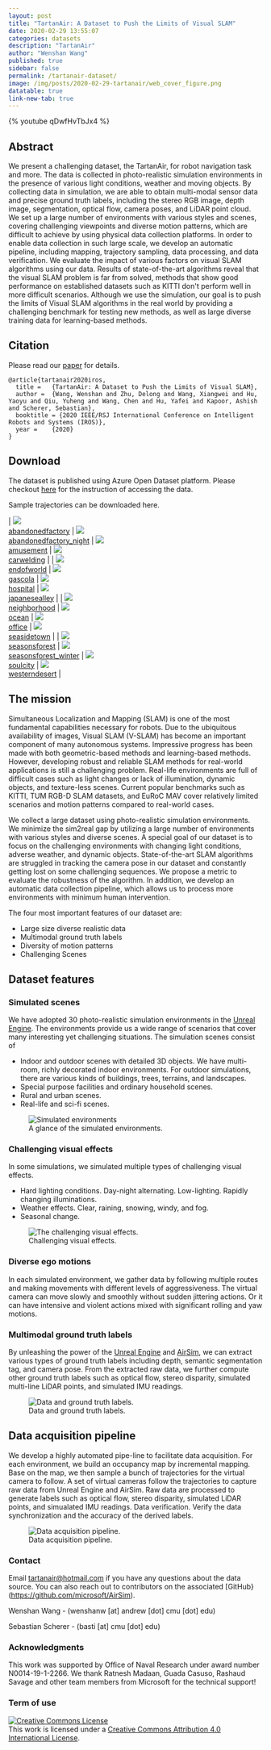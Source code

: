 ```yaml
---
layout: post
title: "TartanAir: A Dataset to Push the Limits of Visual SLAM"
date: 2020-02-29 13:55:07
categories: datasets
description: "TartanAir"
author: "Wenshan Wang"
published: true
sidebar: false
permalink: /tartanair-dataset/
image: /img/posts/2020-02-29-tartanair/web_cover_figure.png
datatable: true
link-new-tab: true
---
```


{% youtube qDwfHvTbJx4 %}

## Abstract ## 

We present a challenging dataset, the TartanAir, for robot navigation task and more. The data is collected in photo-realistic simulation environments in the presence of various light conditions, weather and moving objects. By collecting data in simulation, we are able to obtain multi-modal sensor data and precise ground truth labels, including the stereo RGB image, depth image, segmentation, optical flow, camera poses, and LiDAR point cloud. We set up a large number of environments with various styles and scenes, covering challenging viewpoints and diverse motion patterns, which are difficult to achieve by using physical data collection platforms. In order to enable data collection in such large scale, we develop an automatic pipeline, including mapping, trajectory sampling, data processing, and data verification. We evaluate the impact of various factors on visual SLAM algorithms using our data. Results of state-of-the-art algorithms reveal that the visual SLAM problem is far from solved, methods that show good performance on established datasets such as KITTI don't perform well in more difficult scenarios. Although we use the simulation, our goal is to push the limits of Visual SLAM algorithms in the real world by providing a challenging benchmark for testing new methods, as well as large diverse training data for learning-based methods. 

## Citation ## 

Please read our [paper](https://arxiv.org/abs/2003.14338) for details. 

```
@article{tartanair2020iros,
  title =   {TartanAir: A Dataset to Push the Limits of Visual SLAM},
  author =  {Wang, Wenshan and Zhu, Delong and Wang, Xiangwei and Hu, Yaoyu and Qiu, Yuheng and Wang, Chen and Hu, Yafei and Kapoor, Ashish and Scherer, Sebastian},
  booktitle = {2020 IEEE/RSJ International Conference on Intelligent Robots and Systems (IROS)},
  year =    {2020}
}
```

## Download

The dataset is published using Azure Open Dataset platform. Please checkout [here](https://github.com/castacks/tartanair_tools) for the instruction of accessing the data.  

Sample trajectories can be downloaded here. 

| <img src="/img/posts/2020-02-29-tartanair/abandonedfactory.gif" /> <br/> [abandonedfactory][abandonedfactory_sample] | <img src="/img/posts/2020-02-29-tartanair/abandonedfactory_night.gif" /> <br/> [abandonedfactory_night][abandonedfactory_night_sample] | <img src="/img/posts/2020-02-29-tartanair/amusement.gif" /> <br/> [amusement][amusement_sample] | <img src="/img/posts/2020-02-29-tartanair/carwelding.gif" /> <br/> [carwelding][carwelding_sample] | 
| <img src="/img/posts/2020-02-29-tartanair/endofworld.gif" /> <br/> [endofworld][endofworld_sample] | <img src="/img/posts/2020-02-29-tartanair/gascola.gif" /> <br/> [gascola][gascola_sample] |  <img src="/img/posts/2020-02-29-tartanair/hospital.gif" /> <br/> [hospital][hospital_sample] | <img src="/img/posts/2020-02-29-tartanair/jananesealley.gif" /> <br/> [japanesealley][japanesealley_sample] |
| <img src="/img/posts/2020-02-29-tartanair/neighborhood.gif" /> <br/> [neighborhood][neighborhood_sample] | <img src="/img/posts/2020-02-29-tartanair/ocean.gif" /> <br/> [ocean][ocean_sample] | <img src="/img/posts/2020-02-29-tartanair/office.gif" /> <br/> [office][office_sample] |  <img src="/img/posts/2020-02-29-tartanair/seasidetown.gif" /> <br/> [seasidetown][seasidetown_sample] |
| <img src="/img/posts/2020-02-29-tartanair/seasonsforest.gif" /> <br/> [seasonsforest][seasonsforest_sample] | <img src="/img/posts/2020-02-29-tartanair/seasonsforest_winter.gif" /> <br/> [seasonsforest_winter][seasonsforest_winter_sample] | <img src="/img/posts/2020-02-29-tartanair/soulcity.gif" /> <br/> [soulcity][soulcity_sample] | <img src="/img/posts/2020-02-29-tartanair/westerndesert.gif" /> <br/> [westerndesert][westerndesert_sample] |

<!-- <img src="/img/posts/2020-02-29-tartanair/hongkongalley.gif" /> <br/> [hongkongalley](http://dummy) --> 
<!-- <img src="/img/posts/2020-02-29-tartanair/house.gif" /> <br/> [house](http://dummy)  -->
<!-- <img src="/img/posts/2020-02-29-tartanair/oldtown.gif" /> <br/> [oldtown](http://dummy)  -->
<!-- <img src="/img/posts/2020-02-29-tartanair/slaughter.gif" /> <br/> [slaughter](http://dummy)  -->

[abandonedfactory_sample]: https://cmu.box.com/s/5ycmyx1q3vumesl0bozfze1a54ejwgmq
[abandonedfactory_night_sample]: https://cmu.box.com/s/zohqnu8mglwh4hw2zszxoqt69hc1pwha
[amusement_sample]: https://cmu.box.com/s/mn7z8dwr93wl23zngwi3q76kyq4dbkv7
[carwelding_sample]: https://cmu.box.com/s/qpoikn7owhhj2v718m8u9cdmpsqmuq14
[endofworld_sample]: https://cmu.box.com/s/jk2pihbq94eicvd0vr7hjme26bn1u2tt
[gascola_sample]: https://cmu.box.com/s/fxtytvvbbn0e2g9flhr2br1eiibj8dfs
[hospital_sample]: https://cmu.box.com/s/clj21v7ancdhxe6u87tp56b638e4rur0
[japanesealley_sample]: https://cmu.box.com/s/19aj7mob1s4912tmg36lotuiwgf0x5fh
[neighborhood_sample]: https://cmu.box.com/s/5trtb7f3ogjao33lgk6xu6t9y9nu79wg
[ocean_sample]: https://cmu.box.com/s/1egqcvrfqzg84ctpu81x2ww00y1xcpfv
[office_sample]: https://cmu.box.com/s/nem5fglri6fbfa0t5rm854l67q0fu0l9
[seasidetown_sample]: https://cmu.box.com/s/zzwyrrqm2ir2z0z75tqowpq91gny2sjk
[seasonsforest_sample]: https://cmu.box.com/s/nssib68sq3ilp0qy0r3zl347wtkophgb
[seasonsforest_winter_sample]: https://cmu.box.com/s/lwrzi0d338857qy79odarmsgtbp5j0qg
[soulcity_sample]: https://cmu.box.com/s/cusfpmiskrgn8l3h0t1hivwt81mcfdk9
[westerndesert_sample]: https://cmu.box.com/s/0dz8ybjgontw59k3g2s2l43b80hyk1u1

## The mission ##

Simultaneous Localization and Mapping (SLAM) is one of the most fundamental capabilities necessary for robots. Due to the ubiquitous availability of images, Visual SLAM (V-SLAM) has become an important component of many autonomous systems. Impressive progress has been made with both geometric-based methods and learning-based methods. However, developing robust and reliable SLAM methods for real-world applications is still a challenging problem. Real-life environments are full of difficult cases such as light changes or lack of illumination, dynamic objects, and texture-less scenes. Current popular benchmarks such as KITTI, TUM RGB-D SLAM datasets, and EuRoC MAV cover relatively limited scenarios and motion patterns compared to real-world cases. 

We collect a large dataset using photo-realistic simulation environments. We minimize the sim2real gap by utilizing a large number of environments with various styles and diverse scenes. A special goal of our dataset is to focus on the challenging environments with changing light conditions, adverse weather, and dynamic objects. State-of-the-art SLAM algorithms are struggled in tracking the camera pose in our dataset and constantly getting lost on some challenging sequences. We propose a metric to evaluate the robustness of the algorithm. In addition, we develop an automatic data collection pipeline, which allows us to process more environments with minimum human intervention. 

The four most important features of our dataset are: 

- Large size diverse realistic data
- Multimodal ground truth labels
- Diversity of motion patterns
- Challenging Scenes

<!-- <span style="color:red"> A youtube video should go here. </span> -->


## Dataset features ##

### Simulated scenes ###
We have adopted 30 photo-realistic simulation environments in the [Unreal Engine][UnrealEngine]. The environments provide us a wide range of scenarios that cover many interesting yet challenging situations. The simulation scenes consist of

[UnrealEngine]: https://www.unrealengine.com/

- Indoor and outdoor scenes with detailed 3D objects. We have multi-room, richly decorated indoor environments. For outdoor simulations, there are various kinds of buildings, trees, terrains, and landscapes.
- Special purpose facilities and ordinary household scenes.
- Rural and urban scenes.
- Real-life and sci-fi scenes.

<figure>
 <img src="/img/posts/2020-02-29-tartanair/environments.png" alt="Simulated environments" />
 <figcaption>
 A glance of the simulated environments.
 </figcaption>
</figure>

### Challenging visual effects ###
In some simulations, we simulated multiple types of challenging visual effects.

- Hard lighting conditions. Day-night alternating. Low-lighting. Rapidly changing illuminations.
- Weather effects. Clear, raining, snowing, windy, and fog.
- Seasonal change.

<figure>
 <img src="/img/posts/2020-02-29-tartanair/visual_effects.png" alt="The challenging visual effects." />
 <figcaption>
 Challenging visual effects.
 </figcaption>
</figure>

### Diverse ego motions ###

In each simulated environment, we gather data by following multiple routes and making movements with different levels of aggressiveness. The virtual camera can move slowly and smoothly without sudden jittering actions. Or it can have intensive and violent actions mixed with significant rolling and yaw motions.


### Multimodal ground truth labels ###

By unleashing the power of the [Unreal Engine][UnrealEngine] and [AirSim][AirSimSite], we can extract various types of ground truth labels including depth, semantic segmentation tag, and camera pose. From the extracted raw data, we further compute other ground truth labels such as optical flow, stereo disparity, simulated multi-line LiDAR points, and simulated IMU readings.

[AirSimSite]: https://github.com/microsoft/AirSim

<figure>
 <img src="/img/posts/2020-02-29-tartanair/multimodal_data_20200301.png" alt="Data and ground truth labels." />
 <figcaption>
 Data and ground truth labels.
 </figcaption>
</figure>

## Data acquisition pipeline ##

We develop a highly automated pipe-line to facilitate data acquisition. For each environment, we build an occupancy map by incremental mapping. Base on the map, we then sample a bunch of trajectories for the virtual camera to follow. A set of virtual cameras follow the trajectories to capture raw data from Unreal Engine and AirSim. Raw data are processed to generate labels such as optical flow, stereo disparity, simulated LiDAR points, and simualated IMU readings. Data verification. Verify the data synchronization and the accuracy of the derived labels.

<figure>
 <img src="/img/posts/2020-02-29-tartanair/pipeline_20200301.png" alt="Data acquisition pipeline." />
 <figcaption>
 Data acquisition pipeline.
 </figcaption>
</figure>

<!-- **<span style="color: #800000;">Please refer to the *Download* section below to download the dataset and the code.</span>**
 -->
### Contact

Email tartanair@hotmail.com if you have any questions about the data source. You can also reach out to contributors on the associated [GitHub}(https://github.com/microsoft/AirSim).

Wenshan Wang - (wenshanw [at] andrew [dot] cmu [dot] edu) 

Sebastian Scherer - (basti [at] cmu [dot] edu)

### Acknowledgments 

This work was supported by Office of Naval Research under award number N0014-19-1-2266. We thank Ratnesh Madaan, Guada Casuso, Rashaud Savage and other team members from Microsoft for the technical support! 

### Term of use

<a rel="license" href="https://creativecommons.org/licenses/by/4.0/"><img alt="Creative Commons License" style="border-width:0" src="https://i.creativecommons.org/l/by/4.0/80x15.png" /></a><br />This work is licensed under a <a rel="license" href="https://creativecommons.org/licenses/by/4.0/">Creative Commons Attribution 4.0 International License</a>.